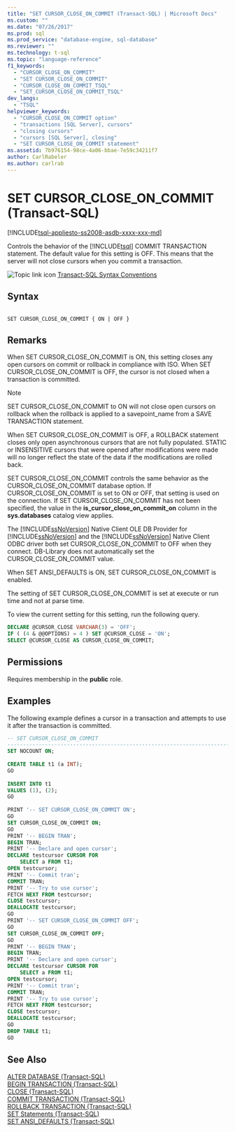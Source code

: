 ```yaml
---
title: "SET CURSOR_CLOSE_ON_COMMIT (Transact-SQL) | Microsoft Docs"
ms.custom: ""
ms.date: "07/26/2017"
ms.prod: sql
ms.prod_service: "database-engine, sql-database"
ms.reviewer: ""
ms.technology: t-sql
ms.topic: "language-reference"
f1_keywords: 
  - "CURSOR_CLOSE_ON_COMMIT"
  - "SET CURSOR_CLOSE_ON_COMMIT"
  - "CURSOR_CLOSE_ON_COMMIT_TSQL"
  - "SET_CURSOR_CLOSE_ON_COMMIT_TSQL"
dev_langs: 
  - "TSQL"
helpviewer_keywords: 
  - "CURSOR_CLOSE_ON_COMMIT option"
  - "transactions [SQL Server], cursors"
  - "closing cursors"
  - "cursors [SQL Server], closing"
  - "SET CURSOR_CLOSE_ON_COMMIT statement"
ms.assetid: 7b976154-98ce-4a06-bbae-7e59c34211f7
author: CarlRabeler
ms.author: carlrab
---
```

# SET CURSOR_CLOSE_ON_COMMIT (Transact-SQL)
[!INCLUDE[tsql-appliesto-ss2008-asdb-xxxx-xxx-md](../../includes/tsql-appliesto-ss2008-asdb-xxxx-xxx-md.md)]

  Controls the behavior of the [!INCLUDE[tsql](../../includes/tsql-md.md)] COMMIT TRANSACTION statement. The default value for this setting is OFF. This means that the server will not close cursors when you commit a transaction.  
  
 ![Topic link icon](../../database-engine/configure-windows/media/topic-link.gif "Topic link icon") [Transact-SQL Syntax Conventions](../../t-sql/language-elements/transact-sql-syntax-conventions-transact-sql.md)  
  
## Syntax  
  
```syntaxsql
  
SET CURSOR_CLOSE_ON_COMMIT { ON | OFF }  
```  
  
## Remarks  
 When SET CURSOR_CLOSE_ON_COMMIT is ON, this setting closes any open cursors on commit or rollback in compliance with ISO. When SET CURSOR_CLOSE_ON_COMMIT is OFF, the cursor is not closed when a transaction is committed.  
  
> [!NOTE]  
>  SET CURSOR_CLOSE_ON_COMMIT to ON will not close open cursors on rollback when the rollback is applied to a savepoint_name from a SAVE TRANSACTION statement.  
  
 When SET CURSOR_CLOSE_ON_COMMIT is OFF, a ROLLBACK statement closes only open asynchronous cursors that are not fully populated. STATIC or INSENSITIVE cursors that were opened after modifications were made will no longer reflect the state of the data if the modifications are rolled back.  
  
 SET CURSOR_CLOSE_ON_COMMIT controls the same behavior as the CURSOR_CLOSE_ON_COMMIT database option. If CURSOR_CLOSE_ON_COMMIT is set to ON or OFF, that setting is used on the connection. If SET CURSOR_CLOSE_ON_COMMIT has not been specified, the value in the **is_cursor_close_on_commit_on** column in the **sys.databases** catalog view applies.  
  
 The [!INCLUDE[ssNoVersion](../../includes/ssnoversion-md.md)] Native Client OLE DB Provider for [!INCLUDE[ssNoVersion](../../includes/ssnoversion-md.md)] and the [!INCLUDE[ssNoVersion](../../includes/ssnoversion-md.md)] Native Client ODBC driver both set CURSOR_CLOSE_ON_COMMIT to OFF when they connect. DB-Library does not automatically set the CURSOR_CLOSE_ON_COMMIT value.  
  
 When SET ANSI_DEFAULTS is ON, SET CURSOR_CLOSE_ON_COMMIT is enabled.  
  
 The setting of SET CURSOR_CLOSE_ON_COMMIT is set at execute or run time and not at parse time.  
  
 To view the current setting for this setting, run the following query.  
  
```sql
DECLARE @CURSOR_CLOSE VARCHAR(3) = 'OFF';  
IF ( (4 & @@OPTIONS) = 4 ) SET @CURSOR_CLOSE = 'ON';  
SELECT @CURSOR_CLOSE AS CURSOR_CLOSE_ON_COMMIT;  
```  
  
## Permissions  
 Requires membership in the **public** role.  
  
## Examples  
 The following example defines a cursor in a transaction and attempts to use it after the transaction is committed.  
  
```sql
-- SET CURSOR_CLOSE_ON_COMMIT  
-------------------------------------------------------------------------------  
SET NOCOUNT ON;  
  
CREATE TABLE t1 (a INT);  
GO   
  
INSERT INTO t1   
VALUES (1), (2);  
GO  
  
PRINT '-- SET CURSOR_CLOSE_ON_COMMIT ON';  
GO  
SET CURSOR_CLOSE_ON_COMMIT ON;  
GO  
PRINT '-- BEGIN TRAN';  
BEGIN TRAN;  
PRINT '-- Declare and open cursor';  
DECLARE testcursor CURSOR FOR  
    SELECT a FROM t1;  
OPEN testcursor;  
PRINT '-- Commit tran';  
COMMIT TRAN;  
PRINT '-- Try to use cursor';  
FETCH NEXT FROM testcursor;  
CLOSE testcursor;  
DEALLOCATE testcursor;  
GO  
PRINT '-- SET CURSOR_CLOSE_ON_COMMIT OFF';  
GO  
SET CURSOR_CLOSE_ON_COMMIT OFF;  
GO  
PRINT '-- BEGIN TRAN';  
BEGIN TRAN;  
PRINT '-- Declare and open cursor';  
DECLARE testcursor CURSOR FOR  
    SELECT a FROM t1;  
OPEN testcursor;  
PRINT '-- Commit tran';  
COMMIT TRAN;  
PRINT '-- Try to use cursor';  
FETCH NEXT FROM testcursor;  
CLOSE testcursor;  
DEALLOCATE testcursor;  
GO  
DROP TABLE t1;  
GO  
```  
  
## See Also  
 [ALTER DATABASE &#40;Transact-SQL&#41;](../../t-sql/statements/alter-database-transact-sql.md)   
 [BEGIN TRANSACTION &#40;Transact-SQL&#41;](../../t-sql/language-elements/begin-transaction-transact-sql.md)   
 [CLOSE &#40;Transact-SQL&#41;](../../t-sql/language-elements/close-transact-sql.md)   
 [COMMIT TRANSACTION &#40;Transact-SQL&#41;](../../t-sql/language-elements/commit-transaction-transact-sql.md)   
 [ROLLBACK TRANSACTION &#40;Transact-SQL&#41;](../../t-sql/language-elements/rollback-transaction-transact-sql.md)   
 [SET Statements &#40;Transact-SQL&#41;](../../t-sql/statements/set-statements-transact-sql.md)   
 [SET ANSI_DEFAULTS &#40;Transact-SQL&#41;](../../t-sql/statements/set-ansi-defaults-transact-sql.md)  
  
  
